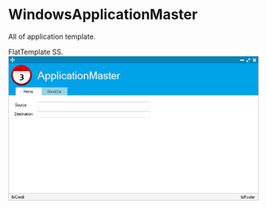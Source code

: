 # WindowsApplicationMaster
All of application template.

FlatTemplate SS.<br/>
![alt tag](https://github.com/oofdui/WindowsApplicationMaster/blob/master/@WindowsApplicationMaster/Resources/ssFlatTemplate.png?raw=true)

